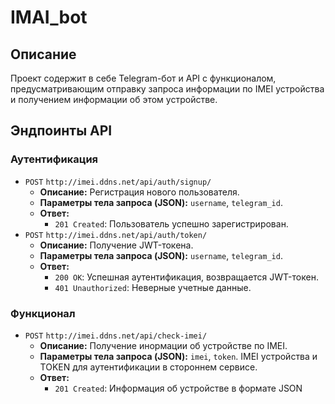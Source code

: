 # IMAI_bot

## Описание
Проект содержит в себе Telegram-бот и API с функционалом, предусматривающим отправку
запроса информации по IMEI устройства и получением информации об этом устройстве.

## Эндпоинты API

### Аутентификация

*   `POST` `http://imei.ddns.net/api/auth/signup/`
    *   **Описание:** Регистрация нового пользователя.
    *   **Параметры тела запроса (JSON):** `username`, `telegram_id`.
    *   **Ответ:**
        *   `201 Created`: Пользователь успешно зарегистрирован.
*   `POST` `http://imei.ddns.net/api/auth/token/`
    *   **Описание:** Получение JWT-токена.
    *   **Параметры тела запроса (JSON):** `username`, `telegram_id`.
    *   **Ответ:**
        *   `200 OK`: Успешная аутентификация, возвращается JWT-токен.
        *   `401 Unauthorized`: Неверные учетные данные.

### Функционал

*   `POST` `http://imei.ddns.net/api/check-imei/`
    *   **Описание:** Получение инормации об устройстве по IMEI.
    *   **Параметры тела запроса (JSON):** `imei`, `token`. IMEI устройства и TOKEN для аутентификации в стороннем сервисе.
    *   **Ответ:**
        *   `201 Created`: Информация об устройстве в формате JSON
